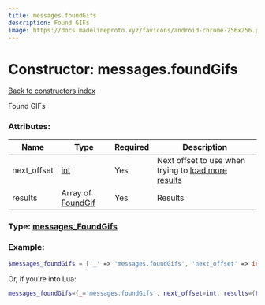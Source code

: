 ```yaml
---
title: messages.foundGifs
description: Found GIFs
image: https://docs.madelineproto.xyz/favicons/android-chrome-256x256.png
---
```

# Constructor: messages.foundGifs  
[Back to constructors index](index.md)



Found GIFs

### Attributes:

| Name     |    Type       | Required | Description |
|----------|---------------|----------|-------------|
|next\_offset|[int](../types/int.md) | Yes|Next offset to use when trying to [load more results](../methods/messages.searchGifs.md)|
|results|Array of [FoundGif](../types/FoundGif.md) | Yes|Results|



### Type: [messages\_FoundGifs](../types/messages_FoundGifs.md)


### Example:

```php
$messages_foundGifs = ['_' => 'messages.foundGifs', 'next_offset' => int, 'results' => [FoundGif, FoundGif]];
```  


Or, if you're into Lua:

```lua
messages_foundGifs={_='messages.foundGifs', next_offset=int, results={FoundGif}}

```


